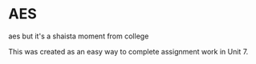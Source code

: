 # AES
aes but it's a shaista moment from college

This was created as an easy way to complete assignment work in Unit 7.
